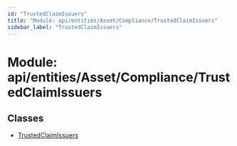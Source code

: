 ```yaml
---
id: "TrustedClaimIssuers"
title: "Module: api/entities/Asset/Compliance/TrustedClaimIssuers"
sidebar_label: "TrustedClaimIssuers"
---
```


# Module: api/entities/Asset/Compliance/TrustedClaimIssuers

## Classes

- [TrustedClaimIssuers](../../../../../../classes/API/Entities/Asset/Compliance/TrustedClaimIssuers/TrustedClaimIssuers.md)
